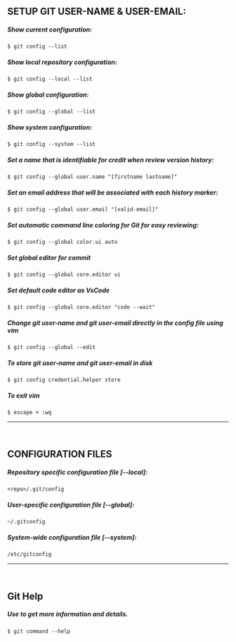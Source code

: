 ## SETUP GIT USER-NAME & USER-EMAIL:

##### Show current configuration:
```
$ git config --list
```
##### Show local repository configuration:
```
$ git config --local --list
```

##### Show global configuration:
```
$ git config --global --list
```

##### Show system configuration:
```
$ git config --system --list
```

##### Set a name that is identifiable for credit when review version history:
```
$ git config --global user.name "[firstname lastname]"
```

##### Set an email address that will be associated with each history marker:
```
$ git config --global user.email "[valid-email]"
```

##### Set automatic command line coloring for Git for easy reviewing:
```
$ git config --global color.ui auto
```

##### Set global editor for commit
```
$ git config --global core.editor vi
```

##### Set default code editor as VsCode
```
$ git config --global core.editor "code --wait"
```

##### Change git user-name and git user-email directly in the config file using vim
````
$ git config --global --edit
````

##### To store git user-name and git user-email in disk
``````
$ git config credential.helper store
``````

##### To exit vim
``````
$ escape + :wq
``````

<hr>

<br>

## CONFIGURATION FILES

##### Repository specific configuration file [--local]:
```
<repo>/.git/config
```

##### User-specific configuration file [--global]:
```
~/.gitconfig
```

##### System-wide configuration file [--system]:
```
/etc/gitconfig
```
<hr>

<br>

## Git Help

##### Use to get more information and details. 
```
$ git command --help
```
<br/>
